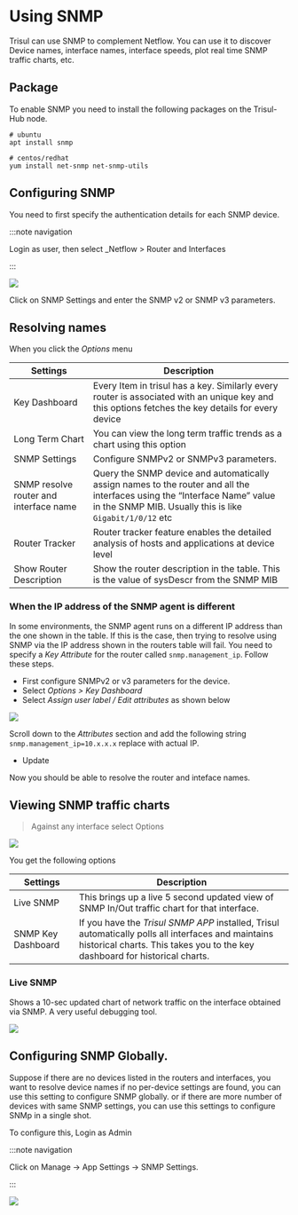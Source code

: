# Using SNMP

Trisul can use SNMP to complement Netflow. You can use it to discover
Device names, interface names, interface speeds, plot real time SNMP
traffic charts, etc.

## Package

To enable SNMP you need to install the following packages on the
Trisul-Hub node.

```language-bash
# ubuntu
apt install snmp

# centos/redhat
yum install net-snmp net-snmp-utils 
```

## Configuring SNMP

You need to first specify the authentication details for each SNMP
device.

:::note navigation

Login as user, then select \_Netflow \> Router and Interfaces

:::

![](images/snmp_settings.png)

Click on SNMP Settings and enter the SNMP v2 or SNMP v3 parameters.

## Resolving names

When you click the *Options* menu

| Settings                               | Description                                                                                                                                                                           |
| -------------------------------------- | ------------------------------------------------------------------------------------------------------------------------------------------------------------------------------------- |
| Key Dashboard                          | Every Item in trisul has a key. Similarly every router is associated with an unique key and this options fetches the key details for every device                                     |
| Long Term Chart                        | You can view the long term traffic trends as a chart using this option                                                                                                                |
| SNMP Settings                          | Configure SNMPv2 or SNMPv3 parameters.                                                                                                                                                |
| SNMP resolve router and interface name | Query the SNMP device and automatically assign names to the router and all the interfaces using the “Interface Name” value in the SNMP MIB. Usually this is like `Gigabit/1/0/12` etc |
| Router Tracker                         | Router tracker feature enables the detailed analysis of hosts and applications at device level                                                                                        |
| Show Router Description                | Show the router description in the table. This is the value of sysDescr from the SNMP MIB                                                                                             |

### When the IP address of the SNMP agent is different

In some environments, the SNMP agent runs on a different IP address than
the one shown in the table. If this is the case, then trying to resolve
using SNMP via the IP address shown in the routers table will fail. You
need to specify a *Key Attribute* for the router called
`snmp.management_ip`. Follow these steps.

- First configure SNMPv2 or v3 parameters for the device.
- Select *Options \> Key Dashboard*
- Select *Assign user label / Edit attributes* as shown below

![](images/snmp_edit_label.png)

Scroll down to the *Attributes* section and add the following string
`snmp.management_ip=10.x.x.x` replace with actual IP.

- Update

Now you should be able to resolve the router and inteface names.

## Viewing SNMP traffic charts

> Against any interface select Options

![](images/router_interface_options.png)

You get the following options

| Settings           | Description                                                                                                                                                                        |
| ------------------ | ---------------------------------------------------------------------------------------------------------------------------------------------------------------------------------- |
| Live SNMP          | This brings up a live 5 second updated view of SNMP In/Out traffic chart for that interface.                                                                                       |
| SNMP Key Dashboard | If you have the *Trisul SNMP APP* installed, Trisul automatically polls all interfaces and maintains historical charts. This takes you to the key dashboard for historical charts. |

### Live SNMP

Shows a 10-sec updated chart of network traffic on the interface
obtained via SNMP. A very useful debugging tool.

![](images/live_snmp.png)

## Configuring SNMP Globally.

Suppose if there are no devices listed in the routers and interfaces,
you want to resolve device names if no per-device settings are found,
you can use this setting to configure SNMP globally. or if there are
more number of devices with same SNMP settings, you can use this
settings to configure SNMp in a single shot.

To configure this, Login as Admin

:::note navigation

Click on Manage -\> App Settings -\> SNMP Settings.

:::

![](images/snmp_app_setting.png)    
